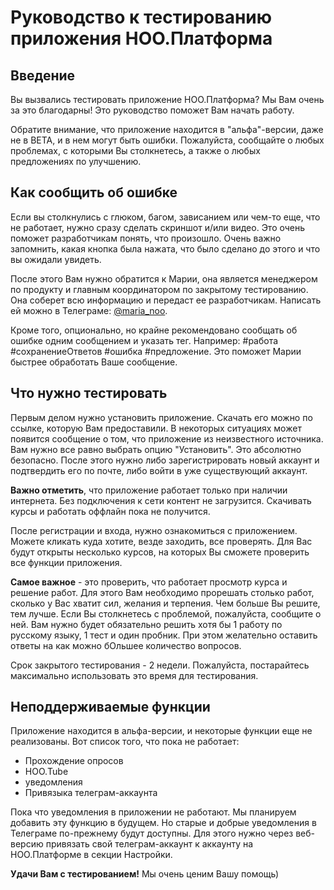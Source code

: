 # Руководство к тестированию приложения НОО.Платформа

## Введение

Вы вызвались тестировать приложение НОО.Платформа? Мы Вам очень за это благодарны! Это руководство поможет Вам начать работу.

Обратите внимание, что приложение находится в "альфа"-версии, даже не в BETA, и в нем могут быть ошибки. Пожалуйста, сообщайте о любых проблемах, с которыми Вы столкнетесь, а также о любых предложениях по улучшению.

## Как сообщить об ошибке

Если вы столкнулись с глюком, багом, зависанием или чем-то еще, что не работает, нужно сразу сделать скриншот и/или видео. Это очень поможет разработчикам понять, что произошло. Очень важно запомнить, какая кнопка была нажата, что было сделано до этого и что вы ожидали увидеть.

После этого Вам нужно обратится к Марии, она является менеджером по продукту и главным координатором по закрытому тестированию. Она соберет всю информацию и передаст ее разработчикам. Написать ей можно в Телеграме: [@maria_noo](https://t.me/maria_noo).

Кроме того, опционально, но крайне рекомендовано сообщать об ошибке одним сообщением и указать тег. Например: #работа #сохранениеОтветов #ошибка #предложение. Это поможет Марии быстрее обработать Ваше сообщение.

## Что нужно тестировать

Первым делом нужно установить приложение. Скачать его можно по ссылке, которую Вам предоставили. В некоторых ситуациях может появится сообщение о том, что приложение из неизвестного источника. Вам нужно все равно выбрать опцию "Установить". Это абсолютно безопасно. После этого нужно либо зарегистрировать новый аккаунт и подтвердить его по почте, либо войти в уже существующий аккаунт.

**Важно отметить**, что приложение работает только при наличии интернета. Без подключения к сети контент не загрузится. Скачивать курсы и работать оффлайн пока не получится.

После регистрации и входа, нужно ознакомиться с приложением. Можете кликать куда хотите, везде заходить, все проверять. Для Вас будут открыты несколько курсов, на которых Вы сможете проверить все функции приложения.

**Самое важное** - это проверить, что работает просмотр курса и решение работ. Для этого Вам необходимо прорешать столько работ, сколько у Вас хватит сил, желания и терпения. Чем больше Вы решите, тем лучше. Если Вы столкнетесь с проблемой, пожалуйста, сообщите о ней. Вам нужно будет обязательно решить хотя бы 1 работу по русскому языку, 1 тест и один пробник. При этом желательно оставить ответы на как можно бОльшее количество вопросов.

Срок закрытого тестирования - 2 недели. Пожалуйста, постарайтесь максимально использовать это время для тестирования.

## Неподдерживаемые функции

Приложение находится в альфа-версии, и некоторые функции еще не реализованы. Вот список того, что пока не работает:

- Прохождение опросов
- НОО.Tube
- уведомления
- Привязыка телеграм-аккаунта

Пока что уведомления в приложении не работают. Мы планируем добавить эту функцию в будущем. Но старые и добрые уведомления в Телеграме по-прежнему будут доступны. Для этого нужно через веб-версию привязать свой телеграм-аккаунт к аккаунту на НОО.Платформе в секции Настройки.

**Удачи Вам с тестированием!** Мы очень ценим Вашу помощь)
